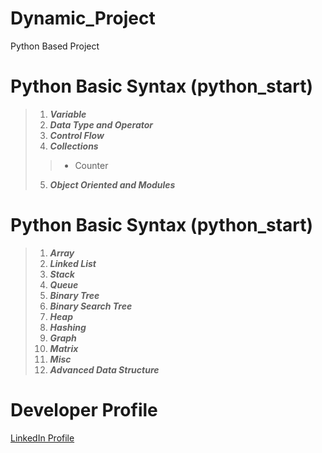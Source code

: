 # Dynamic_Project
Python Based Project


# Python Basic Syntax (python_start)
>1. **_Variable_** <br />
>2. **_Data Type and Operator_** <br />
>3. **_Control Flow_** <br />
>4. **_Collections_** <br />
>> - Counter
>5. **_Object Oriented and Modules_** <br />

# Python Basic Syntax (python_start)
>1. **_Array_** <br />
>2. **_Linked List_** <br />
>3. **_Stack_** <br />
>4. **_Queue_** <br />
>5. **_Binary Tree_** <br />
>6. **_Binary Search Tree_** <br />
>7. **_Heap_** <br />
>8. **_Hashing_** <br />
>9. **_Graph_** <br />
>10. **_Matrix_** <br />
>11. **_Misc_** <br />
>12. **_Advanced Data Structure_** <br />

# Developer Profile
[LinkedIn Profile](https://www.linkedin.com/in/vijay-anand-b9510911a/)


